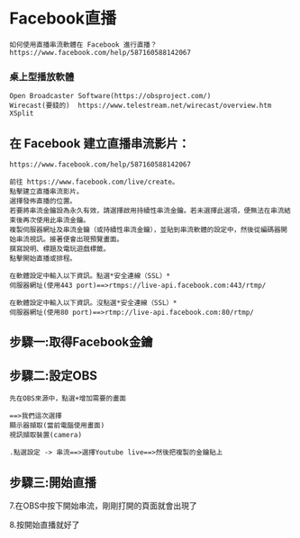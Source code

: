 
# Facebook直播
```
如何使用直播串流軟體在 Facebook 進行直播？
https://www.facebook.com/help/587160588142067
```
### 桌上型播放軟體
```
Open Broadcaster Software(https://obsproject.com/)
Wirecast(要錢的)  https://www.telestream.net/wirecast/overview.htm
XSplit
```

## 在 Facebook 建立直播串流影片：
```
https://www.facebook.com/help/587160588142067

前往 https://www.facebook.com/live/create。
點擊建立直播串流影片。
選擇發佈直播的位置。
若要將串流金鑰設為永久有效，請選擇啟用持續性串流金鑰。若未選擇此選項，便無法在串流結束後再次使用此串流金鑰。
複製伺服器網址及串流金鑰（或持續性串流金鑰），並貼到串流軟體的設定中，然後從編碼器開始串流視訊。接著便會出現預覽畫面。
撰寫說明、標題及電玩遊戲標籤。
點擊開始直播或排程。

在軟體設定中輸入以下資訊。點選*安全連線（SSL）*
伺服器網址(使用443 port)==>rtmps://live-api.facebook.com:443/rtmp/

在軟體設定中輸入以下資訊。沒點選*安全連線（SSL）*
伺服器網址(使用80 port)==>rtmp://live-api.facebook.com:80/rtmp/

```

## 步驟一:取得Facebook金鑰


## 步驟二:設定OBS
```
先在OBS來源中，點選+增加需要的畫面

==>我們這次選擇
顯示器擷取(當前電腦使用畫面)
視訊擷取裝置(camera)

.點選設定 -> 串流==>選擇Youtube live==>然後把複製的金鑰貼上
```

## 步驟三:開始直播

7.在OBS中按下開始串流，剛剛打開的頁面就會出現了

8.按開始直播就好了
